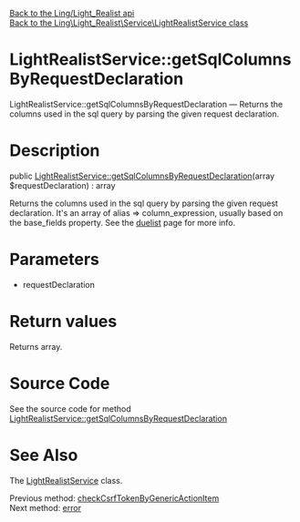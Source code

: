 [Back to the Ling/Light_Realist api](https://github.com/lingtalfi/Light_Realist/blob/master/doc/api/Ling/Light_Realist.md)<br>
[Back to the Ling\Light_Realist\Service\LightRealistService class](https://github.com/lingtalfi/Light_Realist/blob/master/doc/api/Ling/Light_Realist/Service/LightRealistService.md)


LightRealistService::getSqlColumnsByRequestDeclaration
================



LightRealistService::getSqlColumnsByRequestDeclaration — Returns the columns used in the sql query by parsing the given request declaration.




Description
================


public [LightRealistService::getSqlColumnsByRequestDeclaration](https://github.com/lingtalfi/Light_Realist/blob/master/doc/api/Ling/Light_Realist/Service/LightRealistService/getSqlColumnsByRequestDeclaration.md)(array $requestDeclaration) : array




Returns the columns used in the sql query by parsing the given request declaration.
It's an array of alias => column_expression, usually based on the base_fields property.
See the [duelist](https://github.com/lingtalfi/Light_Realist/blob/master/doc/pages/duelist.md) page for more info.




Parameters
================


- requestDeclaration

    


Return values
================

Returns array.








Source Code
===========
See the source code for method [LightRealistService::getSqlColumnsByRequestDeclaration](https://github.com/lingtalfi/Light_Realist/blob/master/Service/LightRealistService.php#L851-L857)


See Also
================

The [LightRealistService](https://github.com/lingtalfi/Light_Realist/blob/master/doc/api/Ling/Light_Realist/Service/LightRealistService.md) class.

Previous method: [checkCsrfTokenByGenericActionItem](https://github.com/lingtalfi/Light_Realist/blob/master/doc/api/Ling/Light_Realist/Service/LightRealistService/checkCsrfTokenByGenericActionItem.md)<br>Next method: [error](https://github.com/lingtalfi/Light_Realist/blob/master/doc/api/Ling/Light_Realist/Service/LightRealistService/error.md)<br>

